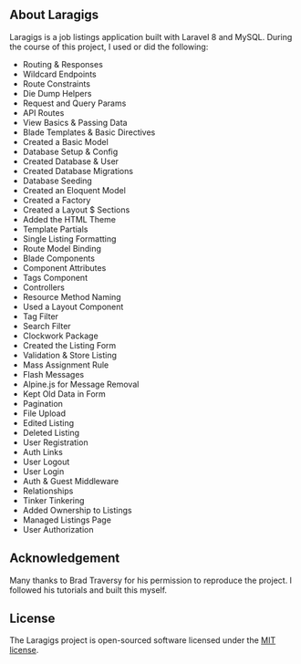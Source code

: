 ## About Laragigs

Laragigs is a job listings application built with Laravel 8 and MySQL. During the course of this project, I used or did the following:

- Routing & Responses
- Wildcard Endpoints
- Route Constraints
- Die Dump Helpers
- Request and Query Params
- API Routes
- View Basics & Passing Data
- Blade Templates & Basic Directives
- Created a Basic Model
- Database Setup & Config
- Created Database & User
- Created Database Migrations
- Database Seeding
- Created an Eloquent Model
- Created a Factory
- Created a Layout $ Sections
- Added the HTML Theme
- Template Partials
- Single Listing Formatting
- Route Model Binding
- Blade Components
- Component Attributes
- Tags Component
- Controllers
- Resource Method Naming
- Used a Layout Component
- Tag Filter
- Search Filter
- Clockwork Package
- Created the Listing Form
- Validation & Store Listing
- Mass Assignment Rule
- Flash Messages
- Alpine.js for Message Removal
- Kept Old Data in Form
- Pagination
- File Upload
- Edited Listing
- Deleted Listing
- User Registration
- Auth Links
- User Logout
- User Login
- Auth & Guest Middleware
- Relationships
- Tinker Tinkering
- Added Ownership to Listings
- Managed Listings Page
- User Authorization

## Acknowledgement

Many thanks to Brad Traversy for his permission to reproduce the project. I followed his tutorials and built this myself.

## License

The Laragigs project is open-sourced software licensed under the [MIT license](https://opensource.org/licenses/MIT).